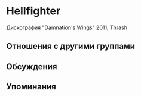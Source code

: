 # Hellfighter

Дискография
"Damnation's Wings" 2011, Thrash

## Отношения с другими группами


## Обсуждения


## Упоминания

